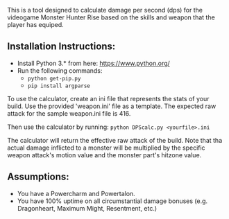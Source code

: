 This is a tool designed to calculate damage per second (dps) for the videogame Monster Hunter Rise based on the skills and weapon that the player has equiped. 

## Installation Instructions:
 * Install Python 3.* from here: https://www.python.org/
 * Run the following commands:
    * `python get-pip.py `
    * `pip install argparse`
   
To use the calculator, create an ini file that represents the stats of your build. Use the provided 'weapon.ini' file as  a template.
The expected raw attack for the sample weapon.ini file is 416.

Then use the calculator by running: `python DPScalc.py <yourfile>.ini`

The calculator will return the effective raw attack of the build.
Note that tha actual damage inflicted to a monster will be multiplied by the specific weapon attack's motion value and the monster part's hitzone value.

## Assumptions:
* You have a Powercharm and Powertalon.
* You have 100% uptime on all circumstantial damage bonuses (e.g. Dragonheart, Maximum Might, Resentment, etc.)